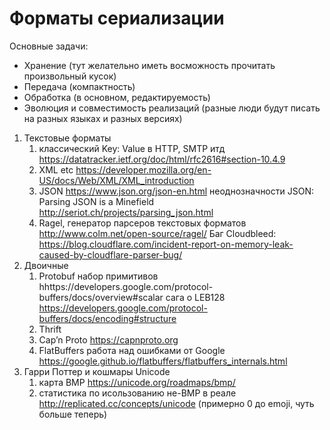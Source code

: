 #   Форматы сериализации

Основные задачи:

  - Хранение (тут желательно иметь восможность прочитать произвольный кусок)
  - Передача (компактность)
  - Обработка (в основном, редактируемость)
  - Эволюция и совместимость реализаций (разные люди будут писать на разных языках и разных версиях)

1. Текстовые форматы
    1. классический Key: Value в HTTP, SMTP итд
       https://datatracker.ietf.org/doc/html/rfc2616#section-10.4.9
    2. XML etc
       https://developer.mozilla.org/en-US/docs/Web/XML/XML_introduction
    3. JSON https://www.json.org/json-en.html
       неоднозначности JSON: Parsing JSON is a Minefield http://seriot.ch/projects/parsing_json.html
    4. Ragel, генератор парсеров текстовых форматов http://www.colm.net/open-source/ragel/ Баг Cloudbleed: https://blog.cloudflare.com/incident-report-on-memory-leak-caused-by-cloudflare-parser-bug/
2. Двоичные
    1. Protobuf  набор примитивов hhttps://developers.google.com/protocol-buffers/docs/overview#scalar
    сага о LEB128 https://developers.google.com/protocol-buffers/docs/encoding#structure
    2. Thrift
    3. Cap’n Proto https://capnproto.org
    4. FlatBuffers работа над ошибками от Google https://google.github.io/flatbuffers/flatbuffers_internals.html
3. Гарри Поттер и кошмары Unicode
    1. карта BMP https://unicode.org/roadmaps/bmp/
    2. статистика по исользованию не-BMP в реале http://replicated.cc/concepts/unicode (примерно 0 до emoji, чуть больше теперь)
